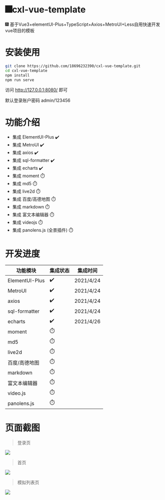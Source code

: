 # 🎆cxl-vue-template
🎆 基于Vue3+elementUI-Plus+TypeScript+Axios+MetroUI+Less自用快速开发vue项目的模板


# 安装使用


```bash
git clone https://github.com/18696232390/cxl-vue-template.git
cd cxl-vue-template
npm install
npm run serve
```

访问 http://127.0.0.1:8080/ 即可

默认登录账户密码 admin/123456



# 功能介绍
- 集成 ElementUI-Plus ✔️
- 集成 MetroUI ✔️
- 集成 axios ✔️
- 集成 sql-formatter ✔️
- 集成 echarts ✔️
- 集成 moment ⏱️
- 集成 md5 ⏱️
- 集成 live2d ⏱️
- 集成 百度/高德地图 ⏱️
- 集成 markdown ⏱️
- 集成 富文本编辑器 ⏱️
- 集成 videojs ⏱️
- 集成 panolens.js (全景插件) ⏱️


# 开发进度
| 功能模块 | 集成状态 | 集成时间 |
| - | - | - |
| ElementUI-Plus | ✔️ | 2021/4/24 |
| MetroUI | ✔️ | 2021/4/24 |
| axios | ✔️ | 2021/4/24 |
| sql-formatter | ✔️ | 2021/4/24 |
| echarts | ✔️ | 2021/4/26 |
| moment | ⏱️ |  |
| md5 | ⏱️ |  |
| live2d | ⏱️ |  |
| 百度/高德地图 | ⏱️ |  |
| markdown | ⏱️ |  |
| 富文本编辑器 | ⏱️ |  |
| video.js | ⏱️ |  |
| panolens.js | ⏱️ | |



# 页面截图
> 登录页
<img src="https://img03.sogoucdn.com/app/a/100520146/11a0867d12576428d0dbacd39ed4e3fe"/>

> 首页
<img src="https://z3.ax1x.com/2021/04/26/czhWIU.png"/>

> 模拟列表页
<img src="https://img04.sogoucdn.com/app/a/100520146/4dec3ef1cccf4653fe8d71f6602fd04a"/>
